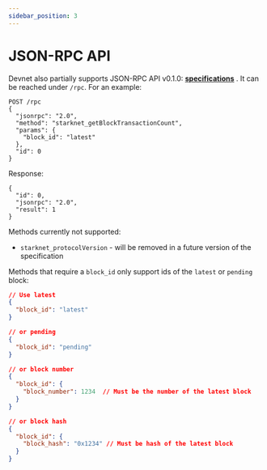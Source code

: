 ```yaml
---
sidebar_position: 3
---
```


# JSON-RPC API

Devnet also partially supports JSON-RPC API v0.1.0: [**specifications**](https://github.com/starkware-libs/starknet-specs/releases/tag/v0.1.0) . It can be reached under `/rpc`. For an example:

```
POST /rpc
{
  "jsonrpc": "2.0",
  "method": "starknet_getBlockTransactionCount",
  "params": {
    "block_id": "latest"
  },
  "id": 0
}
```

Response:

```
{
  "id": 0,
  "jsonrpc": "2.0",
  "result": 1
}
```

Methods currently not supported:

- `starknet_protocolVersion` - will be removed in a future version of the specification

Methods that require a `block_id` only support ids of the `latest` or `pending` block:

```json
// Use latest
{
  "block_id": "latest"
}

// or pending
{
  "block_id": "pending"
}

// or block number
{
  "block_id": {
    "block_number": 1234  // Must be the number of the latest block
  }
}

// or block hash
{
  "block_id": {
    "block_hash": "0x1234" // Must be hash of the latest block
  }
}
```